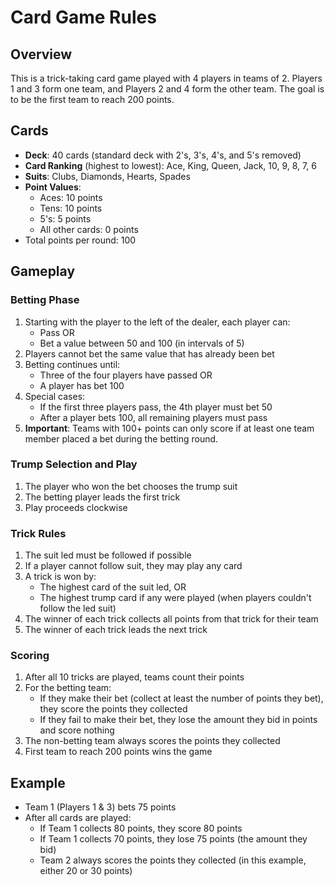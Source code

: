 # Card Game Rules

## Overview
This is a trick-taking card game played with 4 players in teams of 2. Players 1 and 3 form one team, and Players 2 and 4 form the other team. The goal is to be the first team to reach 200 points.

## Cards
- **Deck**: 40 cards (standard deck with 2's, 3's, 4's, and 5's removed)
- **Card Ranking** (highest to lowest): Ace, King, Queen, Jack, 10, 9, 8, 7, 6
- **Suits**: Clubs, Diamonds, Hearts, Spades
- **Point Values**:
  - Aces: 10 points
  - Tens: 10 points
  - 5's: 5 points
  - All other cards: 0 points
- Total points per round: 100

## Gameplay

### Betting Phase
1. Starting with the player to the left of the dealer, each player can:
   - Pass OR
   - Bet a value between 50 and 100 (in intervals of 5)
2. Players cannot bet the same value that has already been bet
3. Betting continues until:
   - Three of the four players have passed OR
   - A player has bet 100
4. Special cases:
   - If the first three players pass, the 4th player must bet 50
   - After a player bets 100, all remaining players must pass
5. **Important**: Teams with 100+ points can only score if at least one team member placed a bet during the betting round.

### Trump Selection and Play
1. The player who won the bet chooses the trump suit
2. The betting player leads the first trick
3. Play proceeds clockwise

### Trick Rules
1. The suit led must be followed if possible
2. If a player cannot follow suit, they may play any card
3. A trick is won by:
   - The highest card of the suit led, OR
   - The highest trump card if any were played (when players couldn't follow the led suit)
4. The winner of each trick collects all points from that trick for their team
5. The winner of each trick leads the next trick

### Scoring
1. After all 10 tricks are played, teams count their points
2. For the betting team:
   - If they make their bet (collect at least the number of points they bet), they score the points they collected
   - If they fail to make their bet, they lose the amount they bid in points and score nothing
3. The non-betting team always scores the points they collected
4. First team to reach 200 points wins the game

## Example
- Team 1 (Players 1 & 3) bets 75 points
- After all cards are played:
  - If Team 1 collects 80 points, they score 80 points
  - If Team 1 collects 70 points, they lose 75 points (the amount they bid)
  - Team 2 always scores the points they collected (in this example, either 20 or 30 points)
